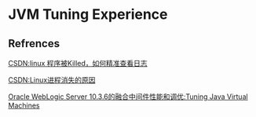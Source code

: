 # JVM Tuning Experience

>  

## Refrences


[CSDN:linux 程序被Killed，如何精准查看日志](https://blog.csdn.net/shuihupo/article/details/80905641)

[CSDN:Linux进程消失的原因](https://blog.csdn.net/green1893/article/details/78192017)

[Oracle WebLogic Server 10.3.6的融合中间件性能和调优:Tuning Java Virtual Machines](https://docs.oracle.com/middleware/11119/wls/PERFM/jvm_tuning.htm#i1140924)
